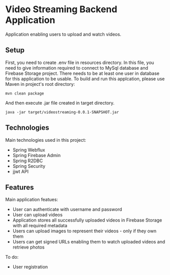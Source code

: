 # Video Streaming Backend Application
Application enabling users to upload and watch videos. 

## Setup
First, you need to create .env file in resources directory. In this file, you need to give information required to connect to MySql database and Firebase Storage project.
There needs to be at least one user in database for this application to be usable. To build and run this applcation, please use Maven in project's root directory:</br>
```
mvn clean package
```
And then execute .jar file created in target directory.
```
java -jar target/videostreaming-0.0.1-SNAPSHOT.jar
```

## Technologies
Main technologies used in this project:
* Spring Webflux
* Spring Firebase Admin
* Spring R2DBC
* Spring Security
* jjwt API

## Features
Main application featues:
* User can authenticate with username and password
* User can upload videos
* Application stores all successfully uploaded videos in Firebase Storage with all required metadata
* Users can upload images to represent their videos - only if they own them
* Users can get signed URLs enabling them to watch uploaded videos and retrieve photos

To do:
* User registration
